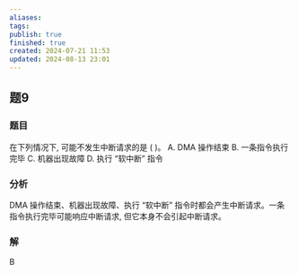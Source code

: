 ```yaml
---
aliases: 
tags: 
publish: true
finished: true
created: 2024-07-21 11:53
updated: 2024-08-13 23:01
---
```


## 题9
### 题目
在下列情况下, 可能不发生中断请求的是 ( )。
A. DMA 操作结束 
B. 一条指令执行完毕
C. 机器出现故障 
D. 执行 “软中断” 指令
### 分析
DMA 操作结束、机器出现故障、执行 “软中断” 指令时都会产生中断请求。一条指令执行完毕可能响应中断请求, 但它本身不会引起中断请求。
### 解
B